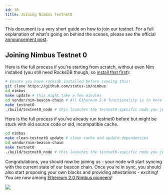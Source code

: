 ```yaml
---
id: t0
title: Joining Nimbus Testnet0
---
```


This document is a very short guide on how to join our testnet. For a full explanation of what's going on behind the scenes, please see the official [announcement post](https://our.status.im/the-nimbus-mvp-testnet-is-here/).

## Joining Nimbus Testnet 0

Here is the full process if you're starting from scratch, without even Nim installed (you still need RocksDB though, so [install that first](https://github.com/status-im/nimbus#rocksdb)):

```bash
# Ensure you have rocksdb installed before running this!
git clone https://github.com/status-im/nimbus
cd nimbus
make update # this might take a few minutes
cd vendor/nim-beacon-chain # All Ethereum 2.0 functionality is in here
make testnet0
./build/testnet0_node # this launches the testnet0-specific node you just built
```

Here is the full process if you've already run testnet0 before but might be stuck with old source code or old, incompatible cache.

```bash
cd nimbus
make clean-testnet0 update # clean cache and update dependencies
cd vendor/nim-beacon-chain
make testnet0
./build/testnet0_node # this launches the testnet0-specific node you just built
```

Congratulations, you should now be joining us - your node will start syncing with the current state of our beacon chain. Once you're in sync, you should also start proposing your own blocks and providing attestations - exciting! You are now among [Ethereum 2.0 Nimbus pioneers](https://gitcoin.co/kudos/1160/nimbus_pilot)!

[![](https://our.status.im/content/images/2019/03/Annotation-2019-03-29-202131-1.png)](https://our.status.im/content/images/2019/03/Annotation-2019-03-29-202131-1.png)